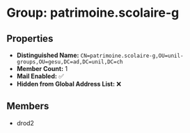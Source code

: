 # Group: patrimoine.scolaire-g

## Properties

- **Distinguished Name:** `CN=patrimoine.scolaire-g,OU=unil-groups,OU=gesu,DC=ad,DC=unil,DC=ch`
- **Member Count:** 1
- **Mail Enabled:** ✅
- **Hidden from Global Address List:** ❌

## Members

- drod2
